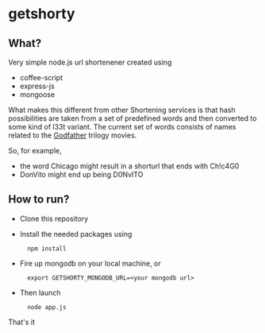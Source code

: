 # getshorty

## What?
Very simple node.js url shortenener created using

* coffee-script
* express-js
* mongoose

What makes this different from other Shortening services
is that hash possibilities are taken from a set of predefined
words and then converted to some kind of l33t variant. The 
current set of words consists of names related to the 
[Godfather](http://www.imdb.com/title/tt0068646/) trilogy movies.

So, for example, 

 * the word Chicago might result in a shorturl that ends with
   Ch!c4G0
 * DonVito might end up being D0NvITO

## How to run?

* Clone this repository
* Install the needed packages using

		npm install

* Fire up mongodb on your local machine, or 

		export GETSHORTY_MONGODB_URL=<your mongodb url> 

* Then launch

		node app.js		

That's it
